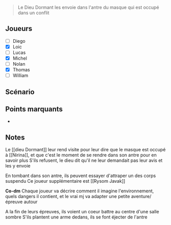 > Le Dieu Dormant les envoie dans l'antre du masque qui est occupé dans un conflit

## Joueurs

- [ ] Diego
- [x] Loic
- [ ] Lucas
- [x] Michel
- [ ] Nolan
- [x] Thomas
- [ ] William

## Scénario


## Points marquants

- 

## Notes

Le [[dieu Dormant]] leur rend visite pour leur dire que le masque est occupé à [[Nirina]], et que c'est le moment de se rendre dans son antre pour en savoir plus
S'ils refusent, le dieu dit qu'il ne leur demandait pas leur avis et les y envoie

En tombant dans son antre, ils peuvent essayer d'attraper un des corps suspendu
Ce joueur supplémentaire est [[Rysom Javak]]

__Co-dm__
Chaque joueur va décrire comment il imagine l'environnement, quels dangers il contient, et le vrai mj va adapter une petite aventure/épreuve autour

A la fin de leurs épreuves, ils voient un coeur battre au centre d'une salle sombre
S'ils plantent une arme dedans, ils se font éjecter de l'antre